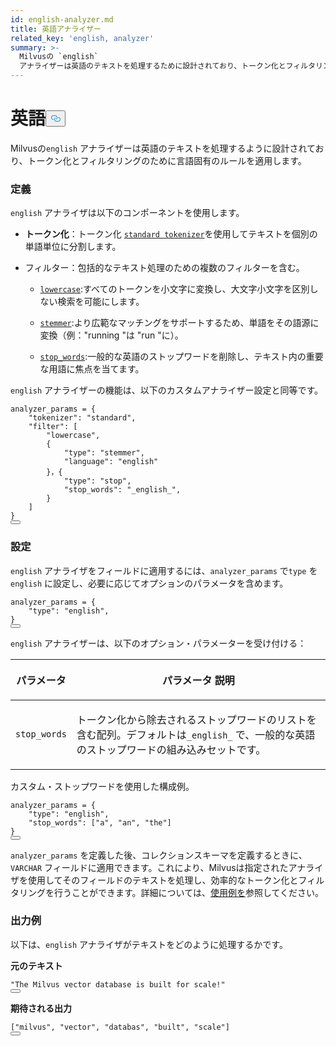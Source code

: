 ```yaml
---
id: english-analyzer.md
title: 英語アナライザー
related_key: 'english, analyzer'
summary: >-
  Milvusの `english`
  アナライザーは英語のテキストを処理するために設計されており、トークン化とフィルタリングのために言語固有のルールを適用する。
---
```

<h1 id="English​" class="common-anchor-header">英語<button data-href="#English​" class="anchor-icon" translate="no">
      <svg translate="no"
        aria-hidden="true"
        focusable="false"
        height="20"
        version="1.1"
        viewBox="0 0 16 16"
        width="16"
      >
        <path
          fill="#0092E4"
          fill-rule="evenodd"
          d="M4 9h1v1H4c-1.5 0-3-1.69-3-3.5S2.55 3 4 3h4c1.45 0 3 1.69 3 3.5 0 1.41-.91 2.72-2 3.25V8.59c.58-.45 1-1.27 1-2.09C10 5.22 8.98 4 8 4H4c-.98 0-2 1.22-2 2.5S3 9 4 9zm9-3h-1v1h1c1 0 2 1.22 2 2.5S13.98 12 13 12H9c-.98 0-2-1.22-2-2.5 0-.83.42-1.64 1-2.09V6.25c-1.09.53-2 1.84-2 3.25C6 11.31 7.55 13 9 13h4c1.45 0 3-1.69 3-3.5S14.5 6 13 6z"
        ></path>
      </svg>
    </button></h1><p>Milvusの<code translate="no">english</code> アナライザーは英語のテキストを処理するように設計されており、トークン化とフィルタリングのために言語固有のルールを適用します。</p>
<h3 id="Definition​" class="common-anchor-header">定義</h3><p><code translate="no">english</code> アナライザは以下のコンポーネントを使用します。</p>
<ul>
<li><p><strong>トークン化</strong>：トークン化 <a href="/docs/ja/standard-tokenizer.md"><code translate="no">standard tokenizer</code></a>を使用してテキストを個別の単語単位に分割します。</p></li>
<li><p>フィルター：包括的なテキスト処理のための複数のフィルターを含む。</p>
<ul>
<li><p><a href="/docs/ja/lowercase-filter.md"><code translate="no">lowercase</code></a>:すべてのトークンを小文字に変換し、大文字小文字を区別しない検索を可能にします。</p></li>
<li><p><a href="/docs/ja/stemmer-filter.md"><code translate="no">stemmer</code></a>:より広範なマッチングをサポートするため、単語をその語源に変換（例："running "は "run "に）。</p></li>
<li><p><a href="/docs/ja/stop-filter.md"><code translate="no">stop_words</code></a>:一般的な英語のストップワードを削除し、テキスト内の重要な用語に焦点を当てます。</p></li>
</ul></li>
</ul>
<p><code translate="no">english</code> アナライザーの機能は、以下のカスタムアナライザー設定と同等です。</p>
<pre><code translate="no" class="language-python">analyzer_params = {​
    <span class="hljs-string">&quot;tokenizer&quot;</span>: <span class="hljs-string">&quot;standard&quot;</span>,​
    <span class="hljs-string">&quot;filter&quot;</span>: [​
        <span class="hljs-string">&quot;lowercase&quot;</span>,​
        {​
            <span class="hljs-string">&quot;type&quot;</span>: <span class="hljs-string">&quot;stemmer&quot;</span>,​
            <span class="hljs-string">&quot;language&quot;</span>: <span class="hljs-string">&quot;english&quot;</span>​
        }，{​
            <span class="hljs-string">&quot;type&quot;</span>: <span class="hljs-string">&quot;stop&quot;</span>,​
            <span class="hljs-string">&quot;stop_words&quot;</span>: <span class="hljs-string">&quot;_english_&quot;</span>,​
        }​
    ]​
}​
<button class="copy-code-btn"></button></code></pre>
<h3 id="Configuration​" class="common-anchor-header">設定</h3><p><code translate="no">english</code> アナライザをフィールドに適用するには、<code translate="no">analyzer_params</code> で<code translate="no">type</code> を<code translate="no">english</code> に設定し、必要に応じてオプションのパラメータを含めます。</p>
<pre><code translate="no" class="language-python">analyzer_params = {​
    <span class="hljs-string">&quot;type&quot;</span>: <span class="hljs-string">&quot;english&quot;</span>,​
}​
<button class="copy-code-btn"></button></code></pre>
<p><code translate="no">english</code> アナライザーは、以下のオプション・パラメーターを受け付ける：</p>
<table data-block-token="YMmUdQtabozHZnxC09QcajU0nvd"><thead><tr><th data-block-token="N1Qfdbd9Vok7mkx0OGpcx49cnUM" colspan="1" rowspan="1"><p data-block-token="PxYUdGyrMoa4x5x3sCpcF7JLn1e">パラメータ</p>
</th><th data-block-token="WIQKdcE3coxEirxwmpucXGuin7f" colspan="1" rowspan="1"><p data-block-token="VAHCdZFTkoeSJNxgPmicGnOZnWh">パラメータ 説明</p>
</th></tr></thead><tbody><tr><td data-block-token="NzThd1pxQoektPxhqrQc7Oxcnhl" colspan="1" rowspan="1"><p data-block-token="SW6SdE2iyohhGaxQIfpcjZfCnBx"><code translate="no">stop_words</code></p>
</td><td data-block-token="KSAbdmKPCowsR7x7UO8c8ngFnnh" colspan="1" rowspan="1"><p data-block-token="F3E1dFjL3oUrl5xWq3ucpVPon7c">トークン化から除去されるストップワードのリストを含む配列。デフォルトは<code translate="no">_english_</code> で、一般的な英語のストップワードの組み込みセットです。</p>
</td></tr></tbody></table>
<p>カスタム・ストップワードを使用した構成例。</p>
<pre><code translate="no" class="language-python">analyzer_params = {​
    <span class="hljs-string">&quot;type&quot;</span>: <span class="hljs-string">&quot;english&quot;</span>,​
    <span class="hljs-string">&quot;stop_words&quot;</span>: [<span class="hljs-string">&quot;a&quot;</span>, <span class="hljs-string">&quot;an&quot;</span>, <span class="hljs-string">&quot;the&quot;</span>]​
}​
<button class="copy-code-btn"></button></code></pre>
<p><code translate="no">analyzer_params</code> を定義した後、コレクションスキーマを定義するときに、<code translate="no">VARCHAR</code> フィールドに適用できます。これにより、Milvusは指定されたアナライザを使用してそのフィールドのテキストを処理し、効率的なトークン化とフィルタリングを行うことができます。詳細については、<a href="/docs/ja/analyzer-overview.md#Example-use">使用例を</a>参照してください。</p>
<h3 id="Example-output​" class="common-anchor-header">出力例</h3><p>以下は、<code translate="no">english</code> アナライザがテキストをどのように処理するかです。</p>
<p><strong>元のテキスト</strong></p>
<pre><code translate="no" class="language-python"><span class="hljs-string">&quot;The Milvus vector database is built for scale!&quot;</span>​
<button class="copy-code-btn"></button></code></pre>
<p><strong>期待される出力</strong></p>
<pre><code translate="no" class="language-python">[<span class="hljs-string">&quot;milvus&quot;</span>, <span class="hljs-string">&quot;vector&quot;</span>, <span class="hljs-string">&quot;databas&quot;</span>, <span class="hljs-string">&quot;built&quot;</span>, <span class="hljs-string">&quot;scale&quot;</span>]​
<button class="copy-code-btn"></button></code></pre>
